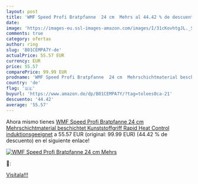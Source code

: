 ```yaml
---
layout: post
title: 'WMF Speed Profi Bratpfanne  24 cm  Mehrs al 44.42 % de descuento'
date: 
image: 'https://images-eu.ssl-images-amazon.com/images/I/31cKovhtgJL._SL200_.jpg'
comments: true
category: ofertas
author: ring
slug: 'B01CEMPA7Y-de'
actualPrice: 55.57 EUR
currency: EUR
price: 55.57
comparePrice: 99.99 EUR
prodname: 'WMF Speed Profi Bratpfanne  24 cm  Mehrschichtmaterial beschichtet  Kunststoffgriff  Rapid Heat Control  induktionsgeeignet'
country: 'de'
flag: '🇩🇪'
buyurl: 'https://www.amazon.de/dp/B01CEMPA7Y/?tag=tolees0ca-21'
descuento: '44.42'
average: '55.57'
---
```


Ahora mismo tienes [WMF Speed Profi Bratpfanne  24 cm  Mehrschichtmaterial beschichtet  Kunststoffgriff  Rapid Heat Control  induktionsgeeignet](https://www.amazon.de/dp/B01CEMPA7Y/?tag=tolees0ca-21) a 55.57 EUR (original: 99.99 EUR) (44.42 %  de descuento) en el siguiente enlace!

[![WMF Speed Profi Bratpfanne  24 cm  Mehrs](https://images-eu.ssl-images-amazon.com/images/I/31cKovhtgJL._SL200_.jpg)](https://www.amazon.de/dp/B01CEMPA7Y/?tag=tolees0ca-21)

🔎:


[Visítala!!!](https://www.amazon.de/dp/B01CEMPA7Y/?tag=tolees0ca-21)
